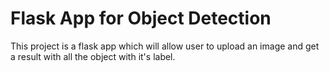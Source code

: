 # Flask App for Object Detection

This project is a flask app which will allow user to upload an image and get a result with all the object with it's label.

